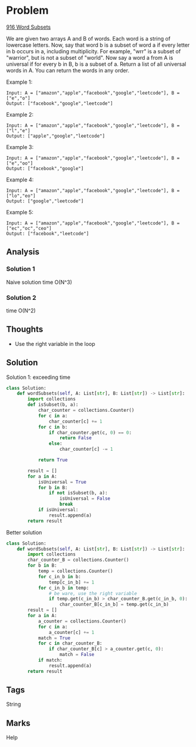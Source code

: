 # Problem

[916 Word Subsets](https://leetcode.com/problems/word-subsets/)

We are given two arrays A and B of words. Each word is a string of lowercase letters. Now, say that word b is a subset of word a if every letter in b occurs in a, including multiplicity. For example, "wrr" is a subset of "warrior", but is not a subset of "world". Now say a word a from A is universal if for every b in B, b is a subset of a. Return a list of all universal words in A. You can return the words in any order.

Example 1:

```text
Input: A = ["amazon","apple","facebook","google","leetcode"], B = ["e","o"]
Output: ["facebook","google","leetcode"]
```

Example 2:

```text
Input: A = ["amazon","apple","facebook","google","leetcode"], B = ["l","e"]
Output: ["apple","google","leetcode"]
```

Example 3:

```text
Input: A = ["amazon","apple","facebook","google","leetcode"], B = ["e","oo"]
Output: ["facebook","google"]
```

Example 4:

```text
Input: A = ["amazon","apple","facebook","google","leetcode"], B = ["lo","eo"]
Output: ["google","leetcode"]
```

Example 5:

```text
Input: A = ["amazon","apple","facebook","google","leetcode"], B = ["ec","oc","ceo"]
Output: ["facebook","leetcode"]
```

## Analysis

### Solution 1

Naive solution time O\(N^3\)

### Solution 2

time O\(N^2\)

## Thoughts

* Use the right variable in the loop

## Solution

Solution 1: exceeding time

```python
class Solution:
    def wordSubsets(self, A: List[str], B: List[str]) -> List[str]:
        import collections
        def isSubset(b, a):
            char_counter = collections.Counter()
            for c in a:
                char_counter[c] += 1
            for c in b:
                if char_counter.get(c, 0) == 0:
                    return False
                else:
                    char_counter[c] -= 1

            return True

        result = []
        for a in A:
            isUniversal = True
            for b in B:
                if not isSubset(b, a):
                    isUniversal = False
                    break
            if isUniversal:
                result.append(a)
        return result
```

Better solution

```python
class Solution:
    def wordSubsets(self, A: List[str], B: List[str]) -> List[str]:
        import collections
        char_counter_B = collections.Counter()
        for b in B:
            temp = collections.Counter()
            for c_in_b in b:
                temp[c_in_b] += 1
            for c_in_b in temp:
                # be ware, use the right variable 
                if temp.get(c_in_b) > char_counter_B.get(c_in_b, 0):
                    char_counter_B[c_in_b] = temp.get(c_in_b)
        result = []
        for a in A:
            a_counter = collections.Counter()
            for c in a:
                a_counter[c] += 1
            match = True
            for c in char_counter_B:
                if char_counter_B[c] > a_counter.get(c, 0):
                    match = False
            if match:
                result.append(a)
        return result
```

## Tags

String

## Marks

Help


